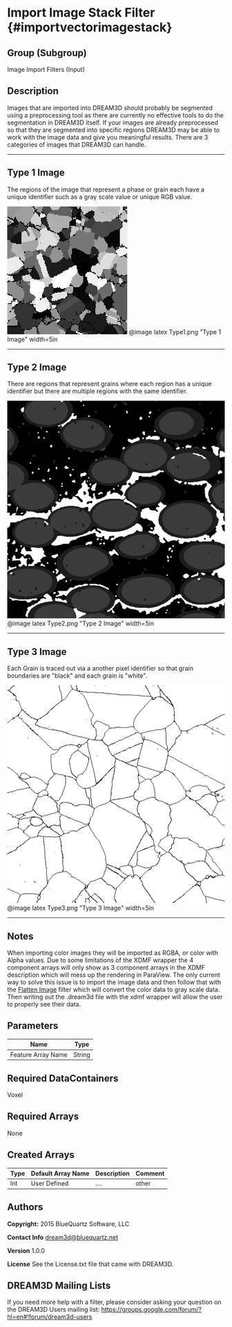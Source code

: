 Import Image Stack Filter {#importvectorimagestack}
======

## Group (Subgroup) ##
Image Import Filters (Input)


## Description ##
Images that are imported into DREAM3D should probably be segmented using a preprocessing tool as there are currently no effective tools to do the segmentation in DREAM3D itself. If your images are already preprocessed so that they are segmented into specific regions DREAM3D may be able to work with the image data and give you meaningful results. There are 3 categories of images that DREAM3D can handle.

----------

## Type 1 Image

The regions of the image that represent a phase or grain each have a unique identifier such as a gray scale value or unique RGB value.

![Type 1 Image](Type1.png)
@image latex Type1.png "Type 1 Image" width=5in

-----

## Type 2 Image ##

There are regions that represent grains where each region has a unique identifier but there are multiple regions with the same identifier.

![Type 2 Image](Type2.png)
@image latex Type2.png "Type 2 Image" width=5in

-----

## Type 3 Image ##

Each Grain is traced out via a another pixel identifier so that grain boundaries are "black" and each grain is "white".

![Type 3 Image](Type3.png)
@image latex Type3.png "Type 3 Image" width=5in

-----

## Notes
When importing color images they will be imported as RGBA, or color with Alpha values. Due to some limitations of the XDMF wrapper the 4 component arrays will only show as 3 component arrays in the XDMF description which will mess up the rendering in ParaView. The only current way to solve this issue is to import the image data and then follow that with the [Flatten Image](flattenimage.html) filter which will convert the color data to gray scale data. Then writing out the .dream3d file with the xdmf wrapper will allow the user to properly see their data.


## Parameters ##


| Name             |  Type  |
|------------------|--------|
| Feature Array Name | String |


## Required DataContainers ##

Voxel

## Required Arrays ##


None


## Created Arrays ##

| Type | Default Array Name | Description | Comment |
|------|--------------------|-------------|---------|
| Int  | User Defined       | ....        | other   |



## Authors ##

**Copyright:** 2015 BlueQuartz Software, LLC

**Contact Info** dream3d@bluequartz.net

**Version** 1.0.0

**License**  See the License.txt file that came with DREAM3D.



## DREAM3D Mailing Lists ##

If you need more help with a filter, please consider asking your question on the DREAM3D Users mailing list:
https://groups.google.com/forum/?hl=en#!forum/dream3d-users


